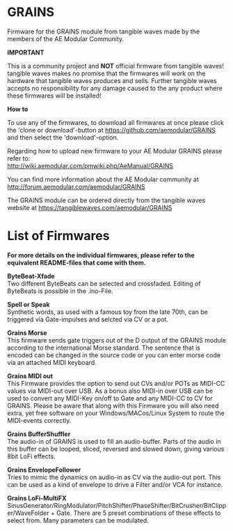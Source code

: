 # GRAINS
Firmware for the GRAINS module from tangible waves made by the members of the AE Modular Community. 

__IMPORTANT__ 

This is a community project and __NOT__ official firmware from tangible waves! tangible waves makes no promise that the firmwares will work on the hardware that tangible waves produces and sells. Further tangible waves accepts no responsibility for any damage caused to the any product where these firmwares will be installed!

__How to__

To use any of the firmwares, to download all firmwares at once please click the 'clone or download'-button at https://github.com/aemodular/GRAINS and then select the 'download'-option.  

Regarding how to upload new firmware to your AE Modular GRAINS please refer to:    
http://wiki.aemodular.com/pmwiki.php/AeManual/GRAINS

You can find more information about the AE Modular community at http://forum.aemodular.com/aemodular/GRAINS

The GRAINS module can be ordered directly from the tangible waves website at https://tangiblewaves.com/aemodular/GRAINS

List of Firmwares
==================
__For more details on the individual firmwares, please refer to the equivalent README-files that come with them.__

__ByteBeat-Xfade__                                                               
Two different ByteBeats can be selected and crossfaded. Editing of ByteBeats is possible in the .ino-File.   

__Spell or Speak__                                                               
Synthetic words, as used with a famous toy from the late 70th, can be triggered via Gate-impulses and selcted via CV or a pot.  

__Grains Morse__  
This firmware sends gate triggers out of the D output of the GRAINS module according to the international Morse standard. The sentence that is encoded can be changed in the source code or you can enter morse code via an attached MIDI keyboard.

__Grains MIDI out__  
This Firmware provides the option to send out CVs and/or POTs as MIDI-CC values via MIDI-out over USB.
As a bonus also MIDI-in over USB can be used to convert any MIDI-Key on/off to Gate and any MIDI-CC to CV for GRAINS.
Please be aware that along with this Firmware you will also need extra, yet free software on your Windows/MACos/Linux System to route the MIDI-events correctly. 

__Grains BufferShuffler__  
The audio-in of GRAINS is used to fill an audio-buffer. Parts of the audio in this buffer can be looped, sliced, reversed and slowed down, giving various 8bit LoFi effects.  

__Grains EnvelopeFollower__   
Tries to mimic the dynamics on audio-in as CV via the audio-out port. This can be used as a kind of envelope to drive a Filter and/or VCA for instance.  

__Grains LoFi-MultiFX__     
SinusGenerator/RingModulator/PitchShifter/PhaseShifter/BitCrusher/BitClipper/WaveFolder + Gate. There are 5 preset combinations of these effects to select from. Many parameters can be modulated.
